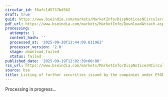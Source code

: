 ```yaml
---
circular_id: f6afc1d5737bd562
draft: true
guid: https://www.bseindia.com/markets/MarketInfo/DispNoticesNCirculars.aspx?Noticeid={BCAD7CC3-BF2D-4F0A-B542-AD88159E48D1}&noticeno=20250919-16&dt=09/19/2025&icount=16&totcount=44&flag=0
pdf_url: https://www.bseindia.com/markets/MarketInfo/DownloadAttach.aspx?id=20250919-16&attachedId=
processing:
  attempts: 1
  content_hash: ''
  processed_at: '2025-09-20T12:44:09.611962'
  processor_version: '2.0'
  stage: download_failed
  status: failed
published_date: '2025-09-19T12:02:39+00:00'
rss_url: https://www.bseindia.com/markets/MarketInfo/DispNoticesNCirculars.aspx?Noticeid={BCAD7CC3-BF2D-4F0A-B542-AD88159E48D1}&noticeno=20250919-16&dt=09/19/2025&icount=16&totcount=44&flag=0
source: bse
title: Listing of further securities issued by the companies under ESOP/ESOS
---
```


Processing in progress...
